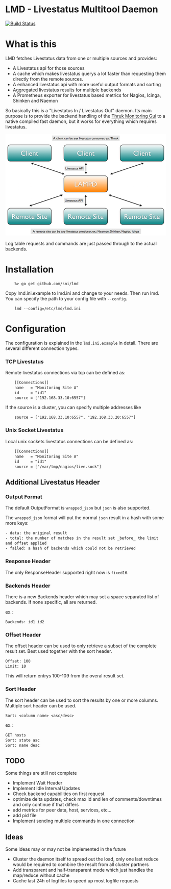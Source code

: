 LMD - Livestatus Multitool Daemon
=================================

[![Build Status](https://travis-ci.org/sni/lmd.svg?branch=master)](https://travis-ci.org/sni/lmd)

What is this
============

LMD fetches Livestatus data from one or multiple sources and provides:

- A Livestatus api for those sources
- A cache which makes livestatus querys a lot faster than requesting them directly from the remote sources.
- A enhanced livestatus api with more useful output formats and sorting
- Aggregated livestatus results for multiple backends
- A Prometheus exporter for livestatus based metrics for Nagios, Icinga, Shinken and Naemon

So basically this is a "Livestatus In / Livestatus Out" daemon. Its main purpose is to
provide the backend handling of the [Thruk Monitoring Gui](http://www.thruk.org) to a native
compiled fast daemon, but it works for everything which requires livestatus.

<img src="docs/Architecture.png" alt="Architecture" style="width: 600px;"/>

Log table requests and commands are just passed through to the actual backends.


Installation
============

```
    %> go get github.com/sni/lmd
```

Copy lmd.ini.example to lmd.ini and change to your needs. Then run lmd.
You can specify the path to your config file with `--config`.

```
    lmd --config=/etc/lmd/lmd.ini
```

Configuration
=============

The configuration is explained in the `lmd.ini.example` in detail.
There are several different connection types.

### TCP Livestatus  ###

Remote livestatus connections via tcp can be defined as:

```
    [[Connections]]
    name   = "Monitoring Site A"
    id     = "id1"
    source = ["192.168.33.10:6557"]
```

If the source is a cluster, you can specify multiple addresses like
```
    source = ["192.168.33.10:6557", "192.168.33.20:6557"]
```

### Unix Socket Livestatus  ###

Local unix sockets livestatus connections can be defined as:

```
    [[Connections]]
    name   = "Monitoring Site A"
    id     = "id1"
    source = ["/var/tmp/nagios/live.sock"]
```


Additional Livestatus Header
----------------------------

### Output Format ###

The default OutputFormat is `wrapped_json` but `json` is also supported.

The `wrapped_json` format will put the normal `json` result in a hash with
some more keys:

    - data: the original result
    - total: the number of matches in the result set _before_ the limit and offset applied
    - failed: a hash of backends which could not be retrieved

### Response Header ###

The only ResponseHeader supported right now is `fixed16`.

### Backends Header ###

There is a new Backends header which may set a space separated list of
backends. If none specific, all are returned.

ex.:

    Backends: id1 id2


### Offset Header ###

The offset header can be used to only retrieve a subset of the complete result
set. Best used together with the sort header.

    Offset: 100
    Limit: 10

This will return entrys 100-109 from the overal result set.


### Sort Header ###

The sort header can be used to sort the results by one or more columns.
Multiple sort header can be used.

    Sort: <column name> <asc/desc>

ex.:

    GET hosts
    Sort: state asc
    Sort: name desc


TODO
----

Some things are still not complete

- Implement Wait Header
- Implement Idle Interval Updates
- Check backend capabilities on first request
- optimize delta updates, check max id and len of comments/downtimes and only continue if that differs
- add metrics for peer data, host, services, etc...
- add pid file
- Implement sending multiple commands in one connection


Ideas
-----

Some ideas may or may not be implemented in the future

- Cluster the daemon itself to spread out the load, only one last reduce
  would be required to combine the result from all cluster partners
- Add transparent and half-transparent mode which just handles the map/reduce without cache
- Cache last 24h of logfiles to speed up most logfile requests
